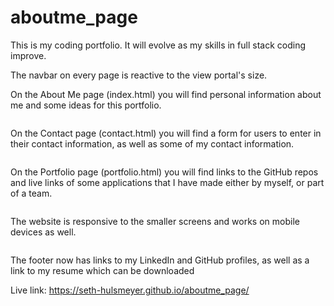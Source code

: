 # aboutme_page

This is my coding portfolio. It will evolve as my skills in full stack coding improve.

The navbar on every page is reactive to the view portal's size.

On the About Me page (index.html) you will find personal information about me and some ideas for this portfolio.

<img scr = "assets/About_Capture.PNG" width = "500">

On the Contact page (contact.html) you will find a form for users to enter in their contact information, as well as some of my contact information.

<img scr = "assets/Contact_capture.PNG" width = "500">

On the Portfolio page (portfolio.html) you will find links to the GitHub repos and live links of some applications that I have made either by myself, or part of a team.

<img scr = "assets/Portfolio_capture.PNG" width = "500">

The website is responsive to the smaller screens and works on mobile devices as well.

<img scr = "assets/Small_capture.PNG">

The footer now has links to my LinkedIn and GitHub profiles, as well as a link to my resume which can be downloaded

Live link: https://seth-hulsmeyer.github.io/aboutme_page/

